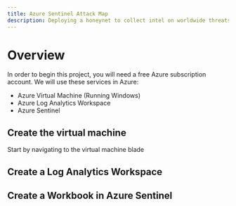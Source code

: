 ```yaml
---
title: Azure Sentinel Attack Map
description: Deploying a honeynet to collect intel on worldwide threats.
---
```


# Overview
In order to begin this project, you will need a free Azure subscription account. 
We will use these services in Azure:
- Azure Virtual Machine (Running Windows)
- Azure Log Analytics Workspace
- Azure Sentinel 
## Create the virtual machine
Start by navigating to the virtual machine blade  

## Create a Log Analytics Workspace

## Create a Workbook in Azure Sentinel